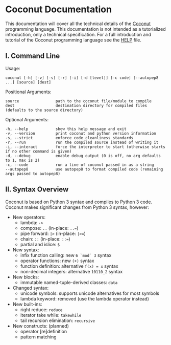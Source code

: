 # Coconut Documentation

This documentation will cover all the technical details of the [Coconut](https://github.com/evhub/coconut) programming language. This documentation is not intended as a tutorialized introduction, only a technical specification. For a full introduction and tutorial of the Coconut programming language see the [HELP](https://github.com/evhub/coconut/blob/master/HELP.md) file.

## I. Command Line

Usage:
```
coconut [-h] [-v] [-s] [-r] [-i] [-d [level]] [-c code] [--autopep8 ...] [source] [dest]
```

Positional Arguments:
```
source                path to the coconut file/module to compile
dest                  destination directory for compiled files (defaults to the source directory)
```

Optional Arguments:
```
-h, --help            show this help message and exit
-v, --version         print coconut and python version information
-s, --strict          enforce code cleanliness standards
-r, --run             run the compiled source instead of writing it
-i, --interact        force the interpreter to start (otherwise starts if no other command is given)
-d, --debug           enable debug output (0 is off, no arg defaults to 1, max is 2)
-c, --code            run a line of coconut passed in as a string
--autopep8            use autopep8 to format compiled code (remaining args passed to autopep8)
```

## II. Syntax Overview

Coconut is based on Python 3 syntax and compiles to Python 3 code. Coconut makes significant changes from Python 3 syntax, however:

- New operators:
    - lambda: `->`
    - compose: `..` (in-place: `..=`)
    - pipe forward: `|>` (in-place: `|>=`)
    - chain: `::` (in-place: `::=`)
    - partial and islice: `$`
- New syntax:
    - infix function calling: new ``6 `mod` 3`` syntax
    - operator functions: new `(+)` syntax
    - function definition: alternative `f(x) = x` syntax
    - non-decimal integers: alternative `10110_2` syntax
- New blocks:
    - immutable named-tuple-derived classes: `data`
- Changed syntax:
    - unicode symbols: supports unicode alternatives for most symbols
    - lambda keyword: removed (use the lambda operator instead)
- New built-ins:
    - right reduce: `reduce`
    - iterator take while: `takewhile`
    - tail recursion elimination: `recursive`
- New constructs: (planned)
    - operator [re]definition
    - pattern matching
